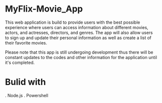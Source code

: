 # MyFlix-Movie_App
 This web application is build to provide users with the best possible experience where users can access information about different movies, actors, and actresses, directors, and genres. The app will also allow users to sign up and update their personal information as well as create a list of their favorite movies. 

 Please note that this app is still undergoing development thus there will be constant updates to the codes and other information for the application until it's completed.

 # Bulid with 
 . Node.js 
 . Powershell
